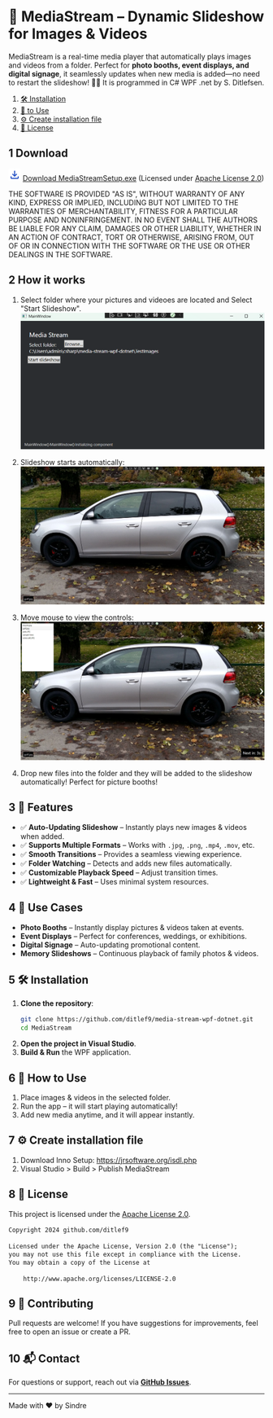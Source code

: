# 📸 MediaStream – Dynamic Slideshow for Images & Videos

MediaStream is a real-time media player that automatically plays images and videos from a folder. 
Perfect for **photo booths, event displays, and digital signage**, 
it seamlessly updates when new media is added—no need to restart the slideshow! 🎥✨
It is programmed in C# WPF .net by S. Ditlefsen.


1. [🛠 Installation](#-installation)
2. [📂 to Use](#-how-to-use)
3. [⚙️ Create installation file](#-create-installation-file)
4. [📜 License](#-license)


## 1 Download 

![Download](docs/download_24dp_2854C5_FILL0_wght400_GRAD0_opsz24.png) 
[Download MediaStreamSetup.exe](https://github.com/ditlef9/media-stream-wpf-dotnet/raw/refs/heads/main/Installer/Output/MediaStreamInstaller.exe)
(Licensed under 
[Apache License 2.0](https://www.apache.org/licenses/LICENSE-2.0))

THE SOFTWARE IS PROVIDED "AS IS", WITHOUT WARRANTY OF ANY KIND, EXPRESS OR IMPLIED, INCLUDING BUT NOT LIMITED TO THE WARRANTIES OF MERCHANTABILITY, FITNESS FOR A PARTICULAR PURPOSE AND NONINFRINGEMENT. IN NO EVENT SHALL THE AUTHORS BE LIABLE FOR ANY CLAIM, DAMAGES OR OTHER LIABILITY, WHETHER IN AN ACTION OF CONTRACT, TORT OR OTHERWISE, ARISING FROM, OUT OF OR IN CONNECTION WITH THE SOFTWARE OR THE USE OR OTHER DEALINGS IN THE SOFTWARE.


## 2 How it works
1. Select folder where your pictures and videoes are located and Select "Start Slideshow". 
![Select folder](docs/main-window.png)

2. Slideshow starts automatically:
![Select folder](docs/slideshow-without-controls.jpg)

3. Move mouse to view the controls: 
![Select folder](docs/slideshow-with-controls.jpg)
 
4. Drop new files into the folder and they will be added to the slideshow automatically! Perfect for picture booths!

## 3 🚀 Features
- ✅ **Auto-Updating Slideshow** – Instantly plays new images & videos when added.
- ✅ **Supports Multiple Formats** – Works with `.jpg`, `.png`, `.mp4`, `.mov`, etc.
- ✅ **Smooth Transitions** – Provides a seamless viewing experience.
- ✅ **Folder Watching** – Detects and adds new files automatically.
- ✅ **Customizable Playback Speed** – Adjust transition times.
- ✅ **Lightweight & Fast** – Uses minimal system resources.

## 4 🎯 Use Cases
- **Photo Booths** – Instantly display pictures & videos taken at events.
- **Event Displays** – Perfect for conferences, weddings, or exhibitions.
- **Digital Signage** – Auto-updating promotional content.
- **Memory Slideshows** – Continuous playback of family photos & videos.

## 5 🛠 Installation
1. **Clone the repository**:
   ```sh
   git clone https://github.com/ditlef9/media-stream-wpf-dotnet.git
   cd MediaStream
   ```
2. **Open the project in Visual Studio**.
3. **Build & Run** the WPF application.

## 6 📂 How to Use
1. Place images & videos in the selected folder.
2. Run the app – it will start playing automatically!
3. Add new media anytime, and it will appear instantly.


## 7 ⚙️ Create installation file

1. Download Inno Setup: https://jrsoftware.org/isdl.php
2. Visual Studio > Build > Publish MediaStream


## 8 📜 License
This project is licensed under the
[Apache License 2.0](https://www.apache.org/licenses/LICENSE-2.0).

```
Copyright 2024 github.com/ditlef9

Licensed under the Apache License, Version 2.0 (the "License");
you may not use this file except in compliance with the License.
You may obtain a copy of the License at

    http://www.apache.org/licenses/LICENSE-2.0
```

## 9 🤝 Contributing
Pull requests are welcome! If you have suggestions for improvements, feel free to open an issue or create a PR.

## 10 📬 Contact
For questions or support, reach out via **[GitHub Issues](https://github.com/ditlef9/media-stream-wpf-dotnet/issues)**.

---
Made with ❤️ by Sindre
